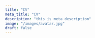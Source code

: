 ```yaml
---
title: "CV"
meta_title: "CV"
description: "this is meta description"
image: "/images/avatar.jpg"
draft: false
---
```

